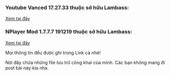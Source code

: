 ### Youtube Vanced 17.27.33 thuộc sở hữu Lambass:
[Xem tại đây](https://github.com/KevinNitroG/Public-Stuff/releases/tag/YoutubeVanced)
### NPlayer Mod 1.7.7.7 191219 thuộc sở hữu Lambass:
[Xem tại đây](https://github.com/KevinNitroG/Public-Stuff/releases/tag/Nplayer_1.7.7.7_191219)

Mọi thông tin đều được ghi trong Link cả nhé!

Nơi đây chứa những file lưu trữ công khai của mình. Các bạn không mang đi post bài này kia nha.
